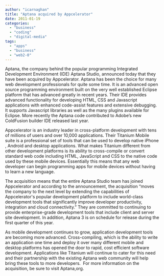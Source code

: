 ```yaml
---
author: "icarnaghan"
title: "Aptana acquired by Appcelerator"
date: 2011-01-19
categories: 
  - "business"
  - "coding"
  - "digital-media"
tags: 
  - "apps"
  - "business"
  - "web2-0"
---
```


Aptana, the company behind the popular programming Integrated Development Environment (IDE) Aptana Studio, announced today that they have been acquired by Appcelerator. Aptana has been the choice for many web development professionals for quite some time.<!--more--> It is an advanced open source programming environment built on the very well established Eclipse platform that has advanced greatly in recent years. Their IDE provides advanced functionality for developing HTML, CSS and Javascript applications with enhanced code-assist features and extensive debugging. It supports Javascript libraries as well as the many plugins available for Eclipse. More recently the Aptana code contributed to Adobe’s new ColdFusion builder IDE released last year.

Appcelerator is an industry leader in cross-platform development with tens of millions of users and over 10,000 applications. Their Titanium Mobile suite is a professional set of tools that can be used to develop native iPhone , Android and desktop applications. What makes Titanium different from other development platforms is its ability to cross-compile or convert standard web code including HTML, JavaScript and CSS to the native code used by these mobile devices. Essentially this means that any web developer can begin programming apps for mobile devices without having to learn a new language.

The acquisition means that the entire Aptana Studio team has joined Appcelerator and according to the announcement, the acquisition “moves the company to the next level by extending the capabilities of Appcelerator's popular development platform to include world-class development tools that significantly improve developer productivity, integration and cloud connectivity.” They are committed to continuing to provide enterprise-grade development tools that include client and server site development. In addition, Aptana 3 is on schedule for release during the first quarter of this year.

As mobile development continues to grow, application development tools are becoming more advanced. Cross-compiling, which is the ability to write an application one time and deploy it over many different mobile and desktop platforms has opened the door to rapid, cost efficient software development. Applications like Titanium will continue to cater for this need and their partnership with the existing Aptana web community will help bring these tools to more developers.  For more information on the acquisition, be sure to visit Aptana,org.
